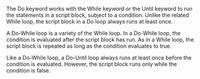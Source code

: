 The Do keyword works with the While keyword or the Until keyword to run the statements in a script block, subject to a condition. Unlike the related While loop, the script block in a Do loop always runs at least once.

A Do-While loop is a variety of the While loop. In a Do-While loop, the condition is evaluated after the script block has run. As in a While loop, the script block is repeated as long as the condition evaluates to true.

Like a Do-While loop, a Do-Until loop always runs at least once before the condition is evaluated. However, the script block runs only while the condition is false.
